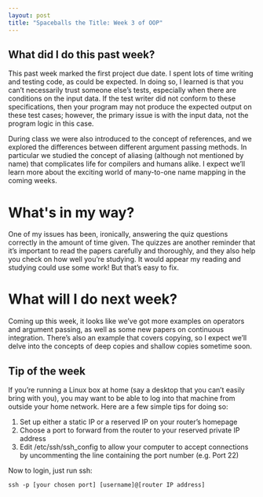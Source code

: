 ```yaml
---
layout: post
title: "Spaceballs the Title: Week 3 of OOP"
---
```


## What did I do this past week?
This past week marked the first project due date. I spent lots of time writing and testing code, as could be expected. In doing so, I learned is that you can’t necessarily trust someone else’s tests, especially when there are conditions on the input data. If the test writer did not conform to these specifications, then your program may not produce the expected output on these test cases; however, the primary issue is with the input data, not the program logic in this case. 

During class we were also introduced to the concept of references, and we explored the differences between different argument passing methods. In particular we studied the concept of aliasing (although not mentioned by name) that complicates life for compilers and humans alike. I expect we’ll learn more about the exciting world of many-to-one name mapping in the coming weeks.

# What's in my way?
One of my issues has been, ironically, answering the quiz questions correctly in the amount of time given. The quizzes are another reminder that it’s important to read the papers carefully and thoroughly, and they also help you check on how well you’re studying. It would appear my reading and studying could use some work! But that’s easy to fix. 

# What will I do next week?
Coming up this week, it looks like we’ve got more examples on operators and argument passing, as well as some new papers on continuous integration. There’s also an example that covers copying, so I expect we’ll delve into the concepts of deep copies and shallow copies sometime soon. 

## Tip of the week
If you’re running a Linux box at home (say a desktop that you can’t easily bring with you), you may want to be able to log into that machine from outside your home network. Here are a few simple tips for doing so:

1. Set up either a static IP or a reserved IP on your router’s homepage
2. Choose a port to forward from the router to your reserved private IP address
3. Edit /etc/ssh/ssh_config to allow your computer to accept connections by uncommenting the line containing the port number (e.g. Port 22)

Now to login, just run ssh:

`ssh -p [your chosen port] [username]@[router IP address]`
